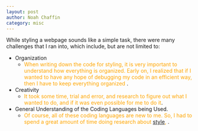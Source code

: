 ```yaml
---
layout: post
author: Noah Chaffin 
category: misc
---
```


While styling a webpage sounds like a simple task, there were many challenges that I ran into, which include, but are not limited to:

- Organization
    - <span style="color:orange"> When writing down the code for styling, it is very important to understand how everything is organized. 
    Early on, I realized that if I wanted to have any hope of debugging my code in an efficient way, then I have to keep everything organized </span>.
- Creativity 
    - <span style="color:orange">It took some time, trial and error, and research to figure out what I wanted to do, and if it was even possible for me to do it</span>.
- General Understanding of the Coding Languages being Used. 
    - <span style="color:orange">Of course, all of these coding languages are new to me. So, I had to spend a great amount of time
    doing research about [style](https://stackoverflow.com/questions/35465557/how-to-apply-color-on-text-in-markdown), </span>.
